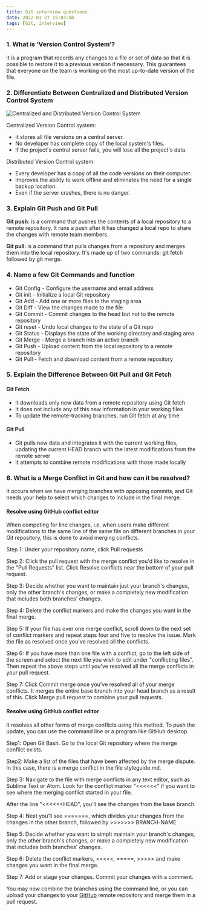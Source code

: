 ```yaml
---
title: Git interview questions
date: 2022-01-27 15:03:50
tags: [Git, interview]
---
```


### 1. What is ‘Version Control System’?

it is a program that records any changes to a file or set of data so that it is possible to restore it to a previous version if necessary. This guarantees that everyone on the team is working on the most up-to-date version of the file.

### 2. Differentiate Between Centralized and Distributed Version Control System

![Centralized and Distributed Version Control System](https://cdn.jsdelivr.net/gh/zio7711/blog-pic/20220127151508.png)

Centralized Version Control system:

- It stores all file  versions on a central server.
- No developer has complete copy of the local system's files.
- If the project's central server fails, you will lose all the project's data.

Distributed Version Control system:

- Every developer has a copy of all the code versions on their computer.
- Improves the ability to work offline and eliminates the need for a single backup location.
- Even if the server crashes, there is no danger.



### 3. Explain Git Push and Git Pull

**Git push**: is a command that pushes the contents of a local repository to a remote repository. It runs a push after it has changed a local repo to share the changes with remote team members.

**Git pull**: is a command that pulls changes from a repository and merges them into the local repository. It's made up of two commands: git fetch followed by git merge.



### 4. Name a few Git Commands and function

- Git Config - Configure the username and email address
- Git init - Initialize a local Git repository
- Git Add - Add one or more files to the staging area
- Git Diff - View the changes made to the file
- Git Commit - Commit changes to the head but not to the remote repository
- Git reset - Undo local changes to the state of a Git repo
- Git Status - Displays the state of the working directory and staging area
- Git Merge - Merge a branch into an active branch
- Git Push - Upload content from the local repository to a remote repository
- Git Pull - Fetch and download content from a remote repository



### 5. Explain the Difference Between Git Pull and Git Fetch

#### Git Fetch 

- It downloads only new data from a remote repository using Git fetch
- It does not include any of this new information in your working files
- To update the remote-tracking branches, run Git fetch at any time

#### Git Pull

- Git pulls new data and integrates it with the current working files, updating the current HEAD branch with the latest modifications from the remote server
- It attempts to combine remote modifications with those made locally



### 6. What is a Merge Conflict in Git and how can it be resolved?

It occurs when we have merging branches with opposing commits, and Git needs your help to select which changes to include in the final merge.

#### Resolve using GitHub conflict editor

When competing for line changes, i.e. when users make different modifications to the same line of the same file on different branches in your Git repository, this is done to avoid merging conflicts.

Step 1: Under your repository name, click Pull requests

Step 2: Click the pull request with the merge conflict you'd like to resolve in the "Pull Requests" list. Click Resolve conflicts near the bottom of your pull request.

Step 3: Decide whether you want to maintain just your branch's changes, only the other branch's changes, or make a completely new modification that includes both branches' changes. 

Step 4: Delete the conflict markers and make the changes you want in the final merge. 

Step 5: If your file has over one merge conflict, scroll down to the next set of conflict markers and repeat steps four and five to resolve the issue. Mark the file as resolved once you've resolved all the conflicts.

Step 6: If you have more than one file with a conflict, go to the left side of the screen and select the next file you wish to edit under "conflicting files". Then repeat the above steps until you've resolved all the merge conflicts in your pull request.

Step 7: Click Commit merge once you've resolved all of your merge conflicts. It merges the entire base branch into your head branch as a result of this. Click Merge pull request to combine your pull requests.



#### Resolve using GitHub conflict editor

It resolves all other forms of merge conflicts using this method. To push the update, you can use the command line or a program like GitHub desktop.

Step1: Open Git Bash. Go to the local Git repository where the merge conflict exists.

Step2: Make a list of the files that have been affected by the merge dispute. In this case, there is a merge conflict in the file styleguide.md.

Step 3: Navigate to the file with merge conflicts in any text editor, such as Sublime Text or Atom. Look for the conflict marker "<<<<<<" if you want to see where the merging conflict started in your file.

After the line "<<<<<<HEAD", you'll see the changes from the base branch.

Step 4: Next you’ll see =======, which divides your changes from the changes in the other branch, followed by >>>>>>> BRANCH-NAME

Step 5: Decide whether you want to simplt maintain your branch's changes, only the other branch's changes, or make a completely new modification that includes both branches' changes.

Step 6: Delete the conflict markers, <<<<<, =====, >>>>> and make changes you want in the final merge. 

Step 7: Add or stage your changes. Commit your changes with a comment. 

You may now combine the branches using the command line, or you can upload your changes to your [GitHub](https://www.simplilearn.com/tutorials/git-tutorial/what-is-github) remote repository and merge them in a pull request.





